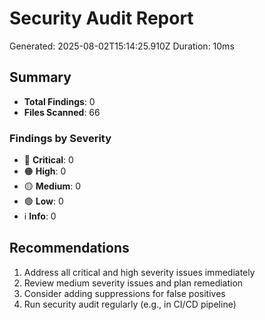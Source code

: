 # Security Audit Report

Generated: 2025-08-02T15:14:25.910Z
Duration: 10ms

## Summary

- **Total Findings**: 0
- **Files Scanned**: 66

### Findings by Severity

- 🔴 **Critical**: 0
- 🟠 **High**: 0
- 🟡 **Medium**: 0
- 🟢 **Low**: 0
- ℹ️ **Info**: 0
## Recommendations

1. Address all critical and high severity issues immediately
2. Review medium severity issues and plan remediation
3. Consider adding suppressions for false positives
4. Run security audit regularly (e.g., in CI/CD pipeline)
